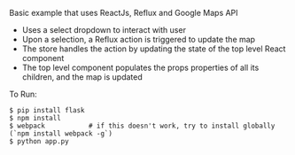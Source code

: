 Basic example that uses ReactJs, Reflux and Google Maps API

- Uses a select dropdown to interact with user
- Upon a selection, a Reflux action is triggered to update the map
- The store handles the action by updating the state of the top level React component
- The top level component populates the props properties of all its children, and the map is updated

To Run:
```
$ pip install flask
$ npm install
$ webpack           # if this doesn't work, try to install globally (`npm install webpack -g`)
$ python app.py
```
